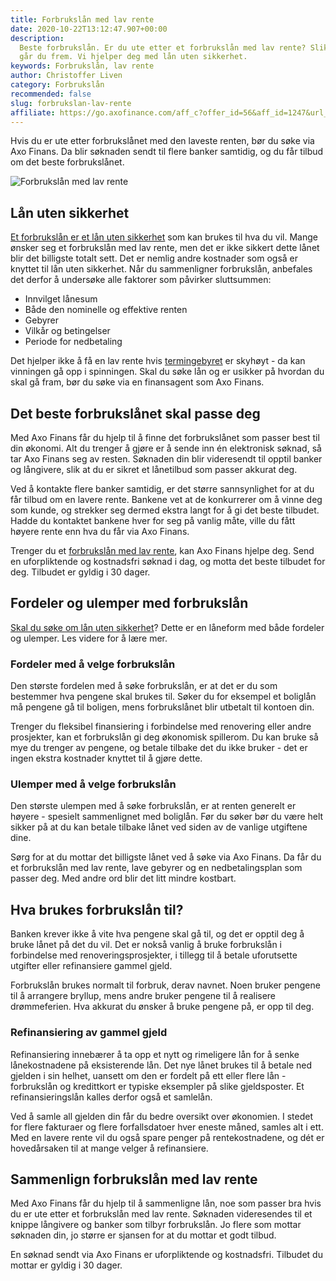 ```yaml
---
title: Forbrukslån med lav rente
date: 2020-10-22T13:12:47.907+00:00
description:
  Beste forbrukslån. Er du ute etter et forbrukslån med lav rente? Slik
  går du frem. Vi hjelper deg med lån uten sikkerhet.
keywords: Forbrukslån, lav rente
author: Christoffer Liven
category: Forbrukslån
recommended: false
slug: forbrukslan-lav-rente
affiliate: https://go.axofinance.com/aff_c?offer_id=56&aff_id=1247&url_id=82&aff_sub=A61
---
```


Hvis du er ute etter forbrukslånet med den laveste renten, bør du søke via Axo Finans. Da blir søknaden sendt til flere banker samtidig, og du får tilbud om det beste forbrukslånet.

![Forbrukslån med lav rente](/img/forbrukslån-med-lav-rente-2-.jpg)

## Lån uten sikkerhet

[Et forbrukslån er et lån uten sikkerhet](https://www.dagbladet.no/billan/) som kan brukes til hva du vil. Mange ønsker seg et forbrukslån med lav rente, men det er ikke sikkert dette lånet blir det billigste totalt sett. Det er nemlig andre kostnader som også er knyttet til lån uten sikkerhet. Når du sammenligner forbrukslån, anbefales det derfor å undersøke alle faktorer som påvirker sluttsummen:

- Innvilget lånesum
- Både den nominelle og effektive renten
- Gebyrer
- Vilkår og betingelser
- Periode for nedbetaling

Det hjelper ikke å få en lav rente hvis [termingebyret](https://snl.no/termingebyr) er skyhøyt - da kan vinningen gå opp i spinningen. Skal du søke lån og er usikker på hvordan du skal gå fram, bør du søke via en finansagent som Axo Finans.

## Det beste forbrukslånet skal passe deg

Med Axo Finans får du hjelp til å finne det forbrukslånet som passer best til din økonomi. Alt du trenger å gjøre er å sende inn én elektronisk søknad, så tar Axo Finans seg av resten. Søknaden din blir videresendt til opptil <NumberOfBanks /></NumberOfBanks> banker og långivere, slik at du er sikret et lånetilbud som passer akkurat deg.

Ved å kontakte flere banker samtidig, er det større sannsynlighet for at du får tilbud om en lavere rente. Bankene vet at de konkurrerer om å vinne deg som kunde, og strekker seg dermed ekstra langt for å gi det beste tilbudet. Hadde du kontaktet bankene hver for seg på vanlig måte, ville du fått høyere rente enn hva du får via Axo Finans.

Trenger du et [forbrukslån med lav rente](https://www.dagbladet.no/billan/forbrukslan-rente), kan Axo Finans hjelpe deg. Send en uforpliktende og kostnadsfri søknad i dag, og motta det beste tilbudet for deg. Tilbudet er gyldig i 30 dager.

## Fordeler og ulemper med forbrukslån

[Skal du søke om lån uten sikkerhet](https://www.dagbladet.no/billan/lan-uten-sikkerhet)? Dette er en låneform med både fordeler og ulemper. Les videre for å lære mer.

### Fordeler med å velge forbrukslån

Den største fordelen med å søke forbrukslån, er at det er du som bestemmer hva pengene skal brukes til. Søker du for eksempel et boliglån må pengene gå til boligen, mens forbrukslånet blir utbetalt til kontoen din.

Trenger du fleksibel finansiering i forbindelse med renovering eller andre prosjekter, kan et forbrukslån gi deg økonomisk spillerom. Du kan bruke så mye du trenger av pengene, og betale tilbake det du ikke bruker - det er ingen ekstra kostnader knyttet til å gjøre dette.

<content-btn text="SØK HER" :url="affiliate" rel="nofollow"></content-btn>

### Ulemper med å velge forbrukslån

Den største ulempen med å søke forbrukslån, er at renten generelt er høyere - spesielt sammenlignet med boliglån. Før du søker bør du være helt sikker på at du kan betale tilbake lånet ved siden av de vanlige utgiftene dine.

Sørg for at du mottar det billigste lånet ved å søke via Axo Finans. Da får du et forbrukslån med lav rente, lave gebyrer og en nedbetalingsplan som passer deg. Med andre ord blir det litt mindre kostbart.

## Hva brukes forbrukslån til?

Banken krever ikke å vite hva pengene skal gå til, og det er opptil deg å bruke lånet på det du vil. Det er nokså vanlig å bruke forbrukslån i forbindelse med renoveringsprosjekter, i tillegg til å betale uforutsette utgifter eller refinansiere gammel gjeld.

Forbrukslån brukes normalt til forbruk, derav navnet. Noen bruker pengene til å arrangere bryllup, mens andre bruker pengene til å realisere drømmeferien. Hva akkurat du ønsker å bruke pengene på, er opp til deg.

### Refinansiering av gammel gjeld

Refinansiering innebærer å ta opp et nytt og rimeligere lån for å senke lånekostnadene på eksisterende lån. Det nye lånet brukes til å betale ned gjelden i sin helhet, uansett om den er fordelt på ett eller flere lån - forbrukslån og kredittkort er typiske eksempler på slike gjeldsposter. Et refinansieringslån kalles derfor også et samlelån.

Ved å samle all gjelden din får du bedre oversikt over økonomien. I stedet for flere fakturaer og flere forfallsdatoer hver eneste måned, samles alt i ett. Med en lavere rente vil du også spare penger på rentekostnadene, og dét er hovedårsaken til at mange velger å refinansiere.

## Sammenlign forbrukslån med lav rente

Med Axo Finans får du hjelp til å sammenligne lån, noe som passer bra hvis du er ute etter et forbrukslån med lav rente. Søknaden videresendes til et knippe långivere og banker som tilbyr forbrukslån. Jo flere som mottar søknaden din, jo større er sjansen for at du mottar et godt tilbud.

En søknad sendt via Axo Finans er uforpliktende og kostnadsfri. Tilbudet du mottar er gyldig i 30 dager.

<content-btn text="SØK HER" :url="affiliate" rel="nofollow"></content-btn>
